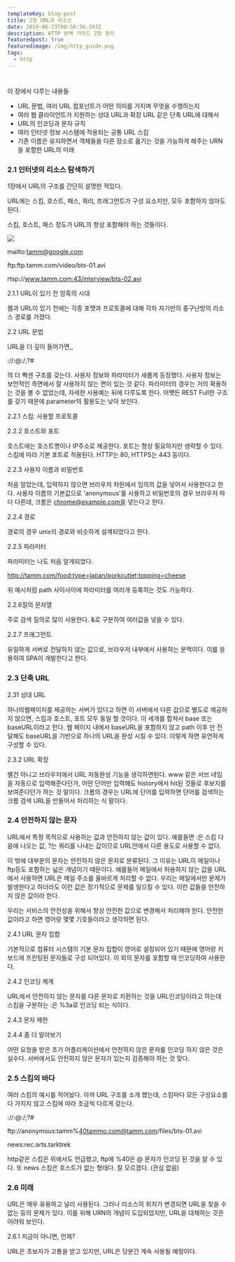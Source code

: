 ```yaml
---
templateKey: blog-post
title: 2장 URL과 리소스
date: 2019-06-23T08:56:56.243Z
description: HTTP 완벽 가이드 2장 정리
featuredpost: true
featuredimage: /img/http_guide.png
tags:
  - http
---
```

# 

이 장에서 다루는 내용들

- URL 문법, 여러 URL 컴포넌트가 어떤 의미를 가지며 무엇을 수행하는지
- 여러 웹 클라이언트가 지원하는 상대 URL과 확장 URL 같은 단축 URL에 대해서
- URL의 인코딩과 문자 규칙
- 여러 인터넷 정보 시스템에 적용되는 공통 URL 스킴
- 기존 이름은 유지하면서 객체들을 다른 장소로 옮기는 것을 가능하게 해주는 URN을 포함한 URL의 미래

### 2.1 인터넷의 리소스 탐색하기

1장에서 URL의 구조를 간단히 설명한 적있다.

URL에는 스킴, 호스트, 패스, 쿼리, 프래그먼트가 구성 요소지만, 모두 포함하지 않아도 된다.

스킴, 호스트, 패스 정도가 URL의 항상 포함해야 하는 것들이다.

![](_2019-06-20__12-7f10e661-1e5f-4b63-a657-2f45af02ef03.23.11.png)

mailto:tamm@google.com

ftp:ftp.tamm.com/video/bts-01.avi

rtsp://www.tamm.com:43/interview/bts-02.avi

2.1.1 URL이 있기 전 암흑의 시대

웹과 URL이 있기 전에는 각종 포맷과 프로토콜에 대해 각자 자기만의 중구난방의 리소스 경로를 가졌다.

2.2 URL 문법

URL을 더 깊이 들어가면,,

<schem>://<user>:<password>@<host>:<port>/<path>;<parameter>?<query>#<fragment>

의 더 빡센 구조를 갖는다. 사용자 정보와 파라미터가 새롭게 등장했다. 사용자 정보는 보안적인 측면에서 잘 사용하지 않는 면이 있는 것 같다. 파라미터의 경우는 거의 확용하는 것을 볼 수 없었는데, 자세한 사용예는 뒤에 다루도록 한다. 어쨋든 REST Full한 구조를 갖기 때문에 parameter의 활용도는 낮아 보인다.

2.2.1 스킴: 사용할 프로토콜

2.2.2 호스트와 포트

호스트에는 호스트명이나 IP주소로 제공한다. 포트는 항상 필요하지만 생략할 수 있다. 스킴에 따라 기본 포트로 적용된다. HTTP는 80, HTTPS는 443 등이다.

2.2.3 사용자 이름과 비밀번호

처음 알았는데, 입력하지 않으면 브라우저 차원에서 임의의 값을 넣어서 사용한다고 한다. 사용자 이름의 기본값으로 'anonymous'를 사용하고 비밀번호의 경우 브라우저 마다 다른데, 크롬은 chrome@example.com을 넣는다고 한다.

2.2.4 경로

경로의 경우 unix의 경로와 비슷하게 설계되었다고 한다.

2.2.5 파라미터

파라미터는 나도 처음 알게되었다.

http://tamm.com/food;type=japan/porkcutlet;topping=cheese

위 예시처럼 path 사이사이에 파라미터를 여러개 등록하는 것도 가능하다.

2.2.6질의 문자열

주로 검색 질의로 많이 사용한다. &로 구분하여 여러값을 넣을 수 있다.

2.2.7 프래그먼트

유일하게 서버로 전달하지 않는 값으로, 브라우저 내부에서 사용하는 문맥이다. 이를 응용하여 SPA이 개발한다고 한다.

### 2.3 단축 URL

2.31 상대 URL

하나의웹페이지를 제공하는 서버가 있다고 하면 이 서버에서 다른 값으로 별도로 제공하지 않으면, 스킴과 호스트, 포트 모두 동일 할 것이다. 이 세개를 합쳐서 base 또는 baseURL이라고 한다. 웹 페이지 내에서 baseURL을 포함하지 않고 path 이후 만 전달해도 baseURL을 기반으로 하나의 URL을 완성 시킬 수 있다. 이렇게 하면 유연하게 구성할 수 있다.

2.3.2 URL 확장

별건 아니고 브라우저에서 URL 자동완성 기능을 생각하면된다. www 같은 서브 네임을 자동으로 입력해준다던가, 어떤 단어만 입력해도 history에서 hit된 것들로 후보지를 보여준다던가 하는 것 말이다. 크롬의 경우는 URL에 단어를 입력하면 단어를 검색하는 크롬 검색 URL을 만들어서 처리하는 식 말이다.

### 2.4 안전하지 않는 문자

URL에서 특정 목적으로 사용하는 값과 안전하지 않는 값이 있다. 예를들면 :은 스킴 다음에 나오는 값, ?는 쿼리를 나내는 값이므로 URL안에서 다른 용도로 사용할 수 없다. 

이 밖에 대부분의 문자는 안전하지 않은 문자로 분류된다. 그 이유는 URL이 메일이나 ftp등도 포함하는 넓은 개념이기 때문이다. 예를들어 메일에서 허용하지 않는 값을 URL에서 사용하면 URL은 메일 주소를 올바르게 처리할 수 없다. 우리는 메일에서만 문제가 발생한다고 하더라도 이런 값은 장기적으로 문제를 일으킬 수 있다. 이런 값들을 안전하지 않은 값이라 한다.

 우리는 서비스의 안전성을 위해서 항상 안전한 값으로 변경해서 처리해야 한다. 안전한 값이라고 하면 영어랑 몇몇 기호들이라고 생각하면 된다.

2.4.1 URL 문자 집합

기본적으로 컴퓨터 시스템의 기본 문자 집합이 영어로 설정되어 있기 때문에 영어랑 키보드에 프린팅된 문자들로 구성 되어있다. 이 외의 문자를 포함할 때 인코딩하여 사용한다.

2.4.2 인코딩 체계

URL에서 안전하지 않는 문자를 다른 문자로 치환하는 것을 URL인코딩이라고 하는데 스킴을 구분하는 :은 %3a로 인코딩 되는 식이다.

2.4.3 문자 제한

2.4.4 좀 더 알아보기

어떤 요청을 받은 초기 어플리케이션에서 안전하지 않은 문자를 인코딩 하지 않은 것은 실수다. 서버에서도 안전하지 않은 문자가 있는지 검증해야 하는 것 맞다.

### 2.5 스킴의 바다

여러 스킴의 예시를 적어놨다. 아까 URL 구조를 소개 했는데, 스킴마다 모든 구성요소를 다 가지지 않고 스킴에 따라 조금씩 다르게 갖는다.

<schem>://<user>:<password>@<host>:<port>/<path>;<parameter>?<query>#<fragment>

ftp://anonymous:tamm%40tammo.com@tamm.com/files/bts-01.avi

news:rec.arts.tarktrek

http같은 스킴은 위에서도 언급했고, ftp에 %40은 @ 문자가 인코딩 된 것을 알 수 있다. 또 news 스킴은 호스트가 없는 형태다. 잘 모르겠다. (관심 없음)

### 2.6 미래

URL은 매우 유용하고 널리 사용된다. 그러나 리소스의 위치가 변경되면 URL을 찾을 수 없는 등의 문제가 있다. 이를 위해 URN의 개념이 도입되었지만, URL을 대체하는 것은 어려워 보인다.

2.6.1 지금이 아니면, 언제?

URL은 초보자가 고통을 받고 있지만, URL은 당분간 계속 사용될 예정이다.